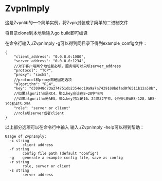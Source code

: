 # ZvpnImply
这是Zvpnlib的一个简单实例，将Zvpn封装成了简单的二进制文件

将目录clone到本地后输入go build即可编译

在命令行输入./ZvpnImply -g可以得到同目录下得到example_config文件：
```
{
    "client_address": "0.0.0.0:1080",
    "server_address": "0.0.0.0:1234",
    //对于客户端两个地址都必填，服务端可以只填server_address
    "protocol": "TCP",
    "proxy": "sock5",
    //protocol和proxy都是固定选项
    "algorithm": "RC4",
    "key": "d30948d73a274751db2354ec19a9a7a7439108bdfad0f6511b12a58b",
    //如果algorithm是RC4，那么key应该在8~28字节内
    //如果algorithm是AES，那么key可以是16、24或32字节，分别代表AES-128，AES-192和AES-256
    "role": "server or client"
    //role填server或者client
}
```
以上部分选项可以在命令行中输入
输入./ZvpnImply -help可以得到帮助：
```
Usage of ZvpnImply:
  -c string
        client address
  -f string
        config file path (default "config")
  -g    generate a example config file, save as config
  -r string
        role, server or client
  -s string
        server address
```